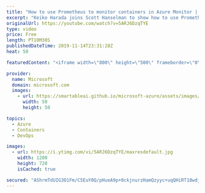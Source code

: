 ```yaml
---
title: "How to use Prometheus to monitor containers in Azure Monitor | Azure Friday"
excerpt: "Keiko Harada joins Scott Hanselman to show how to use Prometheus to monitor containers in Azure Monitor.  Prometheus is a popular open source metric monitoring solution and is a part of Cloud Native Compute Foundation.  Customers who like the extensive metrics which Prometheus provides on Kubernetes"
originalUrl: https://youtube.com/watch?v=5ARJ6DzqTYE
type: video
price: Free
length: PT10M30S
publishedDateTime: 2019-11-14T23:31:28Z
heat: 50

featuredContent: "<iframe width=\"800\" height=\"500\" frameborder=\"0\" src=\"https://www.youtube.com/embed/5ARJ6DzqTYE\" allow=\"accelerometer; autoplay; encrypted-media; gyroscope; picture-in-picture\" allowfullscreen></iframe>"

provider:
  name: Microsoft
  domain: microsoft.com
  images:
    - url: https://smartableai.github.io/microsoft-azure/assets/images/organizations/microsoft.com-50x50.jpg
      width: 50
      height: 50

topics:
  - Azure
  - Containers
  - DevOps

images:
  - url: https://i.ytimg.com/vi/5ARJ6DzqTYE/maxresdefault.jpg
    width: 1280
    height: 720
    isCached: true

secured: "AShrmTdUIG3O1Fm/C5EuY0Q/pHueA9p+0ckjnurzHamQzyyc+uqQHiRT18wdjEW6CX7C1NbbP1EvC/aiogUZUFmotSYoe5HzwihOaa6PLVNZdNvjM/g1SrO7OYjjaIiudlH0YHkg4/4dHCvvIkWgir9bN4FYK4XTDSHU30E1ajAe5JCaKUPT4Iz8Wxg37eGH3xsWufhIrEpcXq44J4H+3xk1QQheeOxemXjYzdaQmgLOxosb8CRPCPoe+bVNLRGOqtLFFFruhUxPa4OU+wr0ooB5dQmcXg4q2cX+YPDD8wzaXlMMQeFH8TobxCsWVerdF1i6LgqbVbd5imBO/IQb3l3WteVdhp/UK2PxFkRjl8qN0X4R3cuJgJIkJetRGzdWZXzY/7/UYL9sKQ2YvFga9D8Rz26/nob2WLWtFv063rk=;28pglAEqREP9vCDk0QBHew=="
---
```


